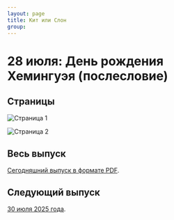```yaml
---
layout: page
title: Кит или Слон
group: 
---
```


# 28 июля: День рождения Хемингуэя (послесловие)

## Страницы

![Страница 1](https://www.dropbox.com/scl/fi/6ls4vzhx32zv71afrwh5y/2025-07-28-page001.jpg?rlkey=6kn5kz5g94a9r6x72kejn3fdn&raw=1)

![Страница 2](https://www.dropbox.com/scl/fi/34b18ypxir76ly03qht40/2025-07-28-page002.jpg?rlkey=rh2pmf1u9ng7yx68hylpsmu1h&raw=1)

## Весь выпуск

[Сегодняшний выпуск в формате PDF](https://www.dropbox.com/scl/fi/t4u54xn0vi0xu01bjbki0/2025-07-28.pdf?rlkey=egwj45yg7f4g7cdz34f8fm05u&raw=1). 

## Следующий выпуск

[30 июля 2025 года](https://kitilislon.github.io/2025-07-30).




